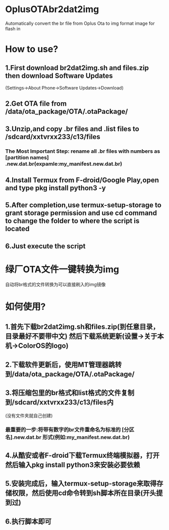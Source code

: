 # OplusOTAbr2dat2img
Automatically convert the br file from Oplus Ota to img format image for flash in
# How to use?
## 1.First download br2dat2img.sh and files.zip then download Software Updates 
(Settings→About Phone→Software Updates→Download)
## 2.Get OTA file from /data/ota_package/OTA/.otaPackage/
## 3.Unzip,and copy .br files and .list files to /sdcard/xxtvrxx233/c13/files
### The Most Important Step: rename all .br files with numbers as [partition names] .new.dat.br(expamle:my_manifest.new.dat.br)
## 4.Install Termux from F-droid/Google Play,open and type pkg install python3 -y
## 5.After completion,use termux-setup-storage to grant storage permission and use cd command to change the folder to where the script is located
## 6.Just execute the script

# 绿厂OTA文件一键转换为img
自动将br格式的文件转换为可以直接刷入的img镜像

# 如何使用?
## 1.首先下载br2dat2img.sh和files.zip(到任意目录，目录最好不要带中文) 然后下载系统更新(设置→关于本机→ColorOS的logo)
## 2.下载软件更新后，使用MT管理器跳转到/data/ota_package/OTA/.otaPackage/
## 3.将压缩包里的br格式和list格式的文件复制到/sdcard/xxtvrxx233/c13/files内
(没有文件夹就自己创建)
### 最重要的一步:将带有数字的br文件重命名为标准的 [分区名].new.dat.br 形式(例如:my_manifest.new.dat.br)
## 4.从酷安或者F-droid下载Termux终端模拟器，打开然后输入pkg install python3来安装必要依赖
## 5.安装完成后，输入termux-setup-storage来取得存储权限，然后使用cd命令转到sh脚本所在目录(开头提到过)
## 6.执行脚本即可
